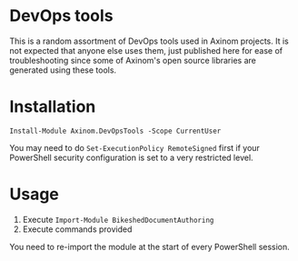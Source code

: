 # DevOps tools

This is a random assortment of DevOps tools used in Axinom projects. It is not expected that anyone else uses them, just published here for ease of troubleshooting since some of Axinom's open source libraries are generated using these tools.

# Installation

`Install-Module Axinom.DevOpsTools -Scope CurrentUser`

You may need to do `Set-ExecutionPolicy RemoteSigned` first if your PowerShell security configuration is set to a very restricted level.

# Usage

1. Execute `Import-Module BikeshedDocumentAuthoring`
1. Execute commands provided

You need to re-import the module at the start of every PowerShell session.